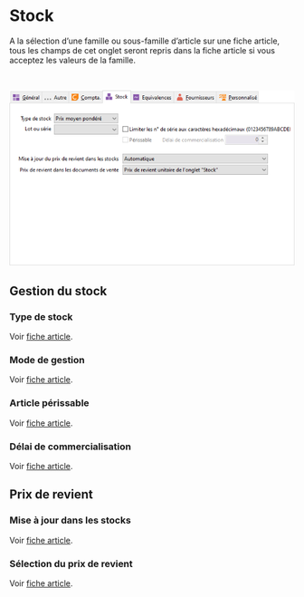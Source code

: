 # Stock


A la sélection d’une famille ou sous-famille d’article sur une fiche 
 article, tous les champs de cet onglet seront repris dans la fiche article 
 si vous acceptez les valeurs de la famille.


 


![](OngletStock.png)


## Gestion du stock


### Type de stock


Voir [fiche article](../1/Article/OngletStock/ArticleOngletStock.md).


### Mode de gestion


Voir [fiche article](../1/Article/OngletStock/ArticleOngletStock.md).


### Article périssable


Voir
[fiche article](../1/Article/OngletStock/ArticleOngletStock.md).


### Délai de commercialisation


Voir
[fiche article](../1/Article/OngletStock/ArticleOngletStock.md).


## Prix de revient


### Mise à jour dans les stocks


Voir [fiche article](../1/Article/OngletStock/ArticleOngletStock.md).


### Sélection du prix de revient


Voir [fiche article](../1/Article/OngletStock/ArticleOngletStock.md).


